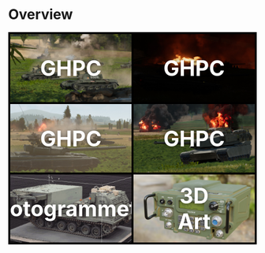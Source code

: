 <head>
	<style>
    .categories {
        display: grid;
        grid-template-columns: auto auto;
        grid-gap: 4px;
        padding: 4px;
        background-color: black;
    }
    .categories > div {
        position: relative;
        text-align: center;
        color: white;
        overflow: hidden;
    }
    .categories > div > div {
        position: absolute;
        top: 50%; 
        left: 50%;
        transform: translate(-50%, -50%);
        font-size: 4.5cqmin;
        font-weight: bold;
        text-shadow: 0px 0px 8px rgba(0,0,0,0.5);
        pointer-events: none;
    }
    img {
        transition: .25s ease;
        display: block;
        object-fit: cover;
        height: 100%;
        background-color: rgb(16,16,16);
    }
    img:hover {
        filter: brightness(75%) saturate(0.5);
    }
    .static {
        position: absolute;
        pointer-events: none;
    }
    .static:hover {
        opacity: 0;
        filter: brightness(75%) saturate(0.5);
    }
	</style>
</head>

# Overview

<!-- Test
<div class="categories" style="grid-template-columns: auto auto auto auto">
    <img src="/content\GHPC\T-55s.jpg">
    <img src="/content\GHPC\Night Fire.jpg">
    <img src="/content\GHPC\T-72s.jpg">
    <img src="/content\GHPC\Abrams.jpg">
</div>
<p> -->

<div class="categories">
    <div>
        <a href="index" title="GHPC"><img src="/content\GHPC\T-55s.jpg"></a>
        <div>GHPC</div>
    </div>
    <div>
        <a href="index" title="GHPC"><img src="/content\GHPC\Night Fire.jpg"></a>
        <div>GHPC</div>
    </div>
    <div>
        <a href="index" title="GHPC"><img src="/content\GHPC\T-72s.jpg"></a>
        <div>GHPC</div>
    </div>
    <div>
        <a href="index" title="GHPC"><img src="/content\GHPC\Abrams.jpg"></a>
        <div>GHPC</div>
    </div>
    <!-- <div>
        <a href="index" title="Photogrammetry"><img src="/content\Scans\MLRS_normal.gif"></a>
        <div>Photogrammetry</div>
    </div> -->
    <!-- <div>
        <a href="index" title="Photogrammetry">
            <img src="/content\Scans\MLRS_normal_static.jpg" class="static">
            <img src="/content\Scans\MLRS_normal.gif">
        </a>
        <div>Photogrammetry</div>
    </div> -->
    <div>
        <a href="index" title="Photogrammetry"><img src="/content\Scans\MLRS_normal_static.jpg"></a>
        <div>Photogrammetry</div>
    </div>
    <div>
        <a href="index" title="3D Art"><img src="/content\Art\an-prc-117g.png"></a>
        <div>3D Art</div>
    </div>
</div>